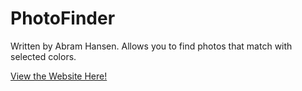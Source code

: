 # PhotoFinder
Written by Abram Hansen.
Allows you to find photos that match with selected colors.

[View the Website Here!](https://abramhansen.github.io/PhotoFinder/)

